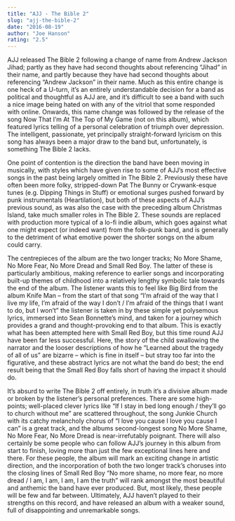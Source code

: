 ```yaml
---
title: "AJJ - The Bible 2"
slug: "ajj-the-bible-2"
date: "2016-08-19"
author: "Joe Hanson"
rating: "2.5"
---
```


AJJ released The Bible 2 following a change of name from Andrew Jackson Jihad; partly as they have had second thoughts about referencing “Jihad” in their name, and partly because they have had second thoughts about referencing “Andrew Jackson” in their name. Much as this entire change is one heck of a U-turn, it’s an entirely understandable decision for a band as political and thoughtful as AJJ are, and it’s difficult to see a band with such a nice image being hated on with any of the vitriol that some responded with online. Onwards, this name change was followed by the release of the song Now That I’m At The Top of My Game (not on this album), which featured lyrics telling of a personal celebration of triumph over depression. The intelligent, passionate, yet principally straight-forward lyricism on this song has always been a major draw to the band but, unfortunately, is something The Bible 2 lacks.

One point of contention is the direction the band have been moving in musically, with styles which have given rise to some of AJJ’s most effective songs in the past being largely omitted in The Bible 2. Previously these have often been more folky, stripped-down Pat The Bunny or Crywank-esque tunes (e.g. Dipping Things in Stuff) or emotional surges pushed forward by punk instrumentals (Heartilation), but both of these aspects of AJJ’s previous sound, as was also the case with the preceding album Christmas Island, take much smaller roles in The Bible 2. These sounds are replaced with production more typical of a lo-fi indie album, which goes against what one might expect (or indeed want) from the folk-punk band, and is generally to the detriment of what emotive power the shorter songs on the album could carry.

The centrepieces of the album are the two longer tracks; No More Shame, No More Fear, No More Dread and Small Red Boy. The latter of these is particularly ambitious, making reference to earlier songs and incorporating built-up themes of childhood into a relatively lengthy symbolic tale towards the end of the album. The listener wants this to feel like Big Bird from the album Knife Man – from the start of that song “I’m afraid of the way that I live my life, I’m afraid of the way I don’t / I’m afraid of the things that I want to do, but I won’t” the listener is taken in by these simple yet polysemous lyrics, immersed into Sean Bonnette’s mind, and taken for a journey which provides a grand and thought-provoking end to that album. This is exactly what has been attempted here with Small Red Boy, but this time round AJJ have been far less successful. Here, the story of the child swallowing the narrator and the looser descriptions of how he “Learned about the tragedy of all of us” are bizarre – which is fine in itself – but stray too far into the figurative, and these abstract lyrics are not what the band do best; the end result being that the Small Red Boy falls short of having the impact it should do.

It’s absurd to write The Bible 2 off entirely, in truth it’s a divisive album made or broken by the listener’s personal preferences. There are some high-points; well-placed clever lyrics like “If I stay in bed long enough / they’ll go to church without me” are scattered throughout, the song Junkie Church with its catchy melancholy chorus of “I love you cause I love you cause I can” is a great track, and the albums second-longest song No More Shame, No More Fear, No More Dread is near-irrefutably poignant. There will also certainly be some people who can follow AJJ’s journey in this album from start to finish, loving more than just the few exceptional lines here and there. For these people, the album will mark an exciting change in artistic direction, and the incorporation of both the two longer track’s choruses into the closing lines of Small Red Boy “No more shame, no more fear, no more dread / I am, I am, I am, I am the truth” will rank amongst the most beautiful and anthemic the band have ever produced. But, most likely, these people will be few and far between. Ultimately, AJJ haven’t played to their strengths on this record, and have released an album with a weaker sound, full of disappointing and unremarkable songs.
